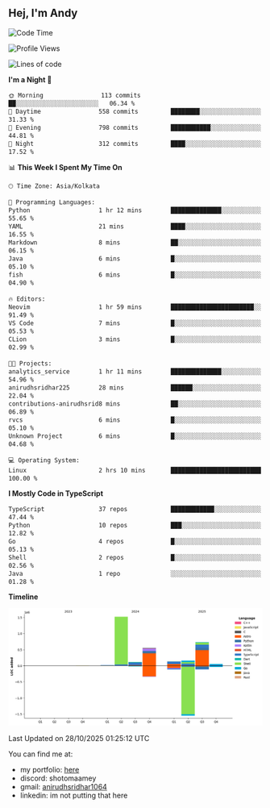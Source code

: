## Hej, I'm Andy

<!--START_SECTION:waka-->
![Code Time](http://img.shields.io/badge/Code%20Time-2%20hrs%2032%20mins-blue)

![Profile Views](http://img.shields.io/badge/Profile%20Views-28-blue)

![Lines of code](https://img.shields.io/badge/From%20Hello%20World%20I%27ve%20Written-3.3%20million%20lines%20of%20code-blue)

**I'm a Night 🦉** 

```text
🌞 Morning                113 commits         ██░░░░░░░░░░░░░░░░░░░░░░░   06.34 % 
🌆 Daytime                558 commits         ████████░░░░░░░░░░░░░░░░░   31.33 % 
🌃 Evening                798 commits         ███████████░░░░░░░░░░░░░░   44.81 % 
🌙 Night                  312 commits         ████░░░░░░░░░░░░░░░░░░░░░   17.52 % 
```


📊 **This Week I Spent My Time On** 

```text
🕑︎ Time Zone: Asia/Kolkata

💬 Programming Languages: 
Python                   1 hr 12 mins        ██████████████░░░░░░░░░░░   55.65 % 
YAML                     21 mins             ████░░░░░░░░░░░░░░░░░░░░░   16.55 % 
Markdown                 8 mins              ██░░░░░░░░░░░░░░░░░░░░░░░   06.15 % 
Java                     6 mins              █░░░░░░░░░░░░░░░░░░░░░░░░   05.10 % 
fish                     6 mins              █░░░░░░░░░░░░░░░░░░░░░░░░   04.90 % 

🔥 Editors: 
Neovim                   1 hr 59 mins        ███████████████████████░░   91.49 % 
VS Code                  7 mins              █░░░░░░░░░░░░░░░░░░░░░░░░   05.53 % 
CLion                    3 mins              █░░░░░░░░░░░░░░░░░░░░░░░░   02.99 % 

🐱‍💻 Projects: 
analytics_service        1 hr 11 mins        ██████████████░░░░░░░░░░░   54.96 % 
anirudhsridhar225        28 mins             ██████░░░░░░░░░░░░░░░░░░░   22.04 % 
contributions-anirudhsrid8 mins              ██░░░░░░░░░░░░░░░░░░░░░░░   06.89 % 
rvcs                     6 mins              █░░░░░░░░░░░░░░░░░░░░░░░░   05.10 % 
Unknown Project          6 mins              █░░░░░░░░░░░░░░░░░░░░░░░░   04.68 % 

💻 Operating System: 
Linux                    2 hrs 10 mins       █████████████████████████   100.00 % 
```

**I Mostly Code in TypeScript** 

```text
TypeScript               37 repos            ████████████░░░░░░░░░░░░░   47.44 % 
Python                   10 repos            ███░░░░░░░░░░░░░░░░░░░░░░   12.82 % 
Go                       4 repos             █░░░░░░░░░░░░░░░░░░░░░░░░   05.13 % 
Shell                    2 repos             █░░░░░░░░░░░░░░░░░░░░░░░░   02.56 % 
Java                     1 repo              ░░░░░░░░░░░░░░░░░░░░░░░░░   01.28 % 
```



**Timeline**

![Lines of Code chart](https://raw.githubusercontent.com/anirudhsridhar225/anirudhsridhar225/main/assets/bar_graph.png)


 Last Updated on 28/10/2025 01:25:12 UTC
<!--END_SECTION:waka-->

You can find me at:
- my portfolio: [here](https://anirudh.foo)
- discord: shotomaamey
- gmail: [anirudhsridhar1064](mailto:anirudhsridhar1064@gmail.com)
- linkedin: im not putting that here
